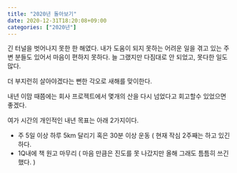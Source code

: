 ```yaml
---
title: "2020년 돌아보기"
date: 2020-12-31T18:20:08+09:00
categories: ["2020년"]
---
```

긴 터널을 벗어나지 못한 한 해였다.
내가 도움이 되지 못하는 어려운 일을 겪고 있는 주변 분들도 있어서 마음이 편하지 못하다.
늘 그랬지만 다짐대로 안 되었고, 못다한 일도 많다.

더 부지런히 살아야겠다는 뻔한 각오로 새해를 맞이한다.

내년 이맘 때쯤에는 회사 프로젝트에서 몇개의 산을 다시 넘었다고 회고할수 있었으면 좋겠다.

여가 시간의 개인적인 내년 목표는 아래 2가지이다.

- 주 5일 이상 하루 5km 달리기 혹은 30분 이상 운동
  ( 현재 작심 2주째는 하고 있긴하다.
- 1Q내에 책 원고 마무리
  ( 마음 만큼은 진도를 못 나갔지만 올해 그래도 틈틈히 쓰긴했다. )

